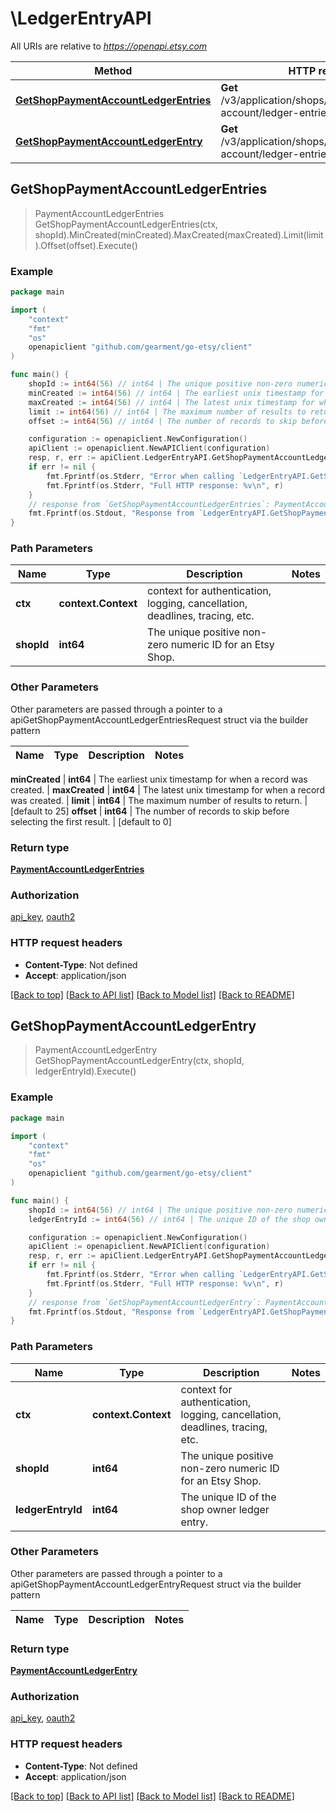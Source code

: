 # \LedgerEntryAPI

All URIs are relative to *https://openapi.etsy.com*

Method | HTTP request | Description
------------- | ------------- | -------------
[**GetShopPaymentAccountLedgerEntries**](LedgerEntryAPI.md#GetShopPaymentAccountLedgerEntries) | **Get** /v3/application/shops/{shop_id}/payment-account/ledger-entries | 
[**GetShopPaymentAccountLedgerEntry**](LedgerEntryAPI.md#GetShopPaymentAccountLedgerEntry) | **Get** /v3/application/shops/{shop_id}/payment-account/ledger-entries/{ledger_entry_id} | 



## GetShopPaymentAccountLedgerEntries

> PaymentAccountLedgerEntries GetShopPaymentAccountLedgerEntries(ctx, shopId).MinCreated(minCreated).MaxCreated(maxCreated).Limit(limit).Offset(offset).Execute()





### Example

```go
package main

import (
	"context"
	"fmt"
	"os"
	openapiclient "github.com/gearment/go-etsy/client"
)

func main() {
	shopId := int64(56) // int64 | The unique positive non-zero numeric ID for an Etsy Shop.
	minCreated := int64(56) // int64 | The earliest unix timestamp for when a record was created.
	maxCreated := int64(56) // int64 | The latest unix timestamp for when a record was created.
	limit := int64(56) // int64 | The maximum number of results to return. (optional) (default to 25)
	offset := int64(56) // int64 | The number of records to skip before selecting the first result. (optional) (default to 0)

	configuration := openapiclient.NewConfiguration()
	apiClient := openapiclient.NewAPIClient(configuration)
	resp, r, err := apiClient.LedgerEntryAPI.GetShopPaymentAccountLedgerEntries(context.Background(), shopId).MinCreated(minCreated).MaxCreated(maxCreated).Limit(limit).Offset(offset).Execute()
	if err != nil {
		fmt.Fprintf(os.Stderr, "Error when calling `LedgerEntryAPI.GetShopPaymentAccountLedgerEntries``: %v\n", err)
		fmt.Fprintf(os.Stderr, "Full HTTP response: %v\n", r)
	}
	// response from `GetShopPaymentAccountLedgerEntries`: PaymentAccountLedgerEntries
	fmt.Fprintf(os.Stdout, "Response from `LedgerEntryAPI.GetShopPaymentAccountLedgerEntries`: %v\n", resp)
}
```

### Path Parameters


Name | Type | Description  | Notes
------------- | ------------- | ------------- | -------------
**ctx** | **context.Context** | context for authentication, logging, cancellation, deadlines, tracing, etc.
**shopId** | **int64** | The unique positive non-zero numeric ID for an Etsy Shop. | 

### Other Parameters

Other parameters are passed through a pointer to a apiGetShopPaymentAccountLedgerEntriesRequest struct via the builder pattern


Name | Type | Description  | Notes
------------- | ------------- | ------------- | -------------

 **minCreated** | **int64** | The earliest unix timestamp for when a record was created. | 
 **maxCreated** | **int64** | The latest unix timestamp for when a record was created. | 
 **limit** | **int64** | The maximum number of results to return. | [default to 25]
 **offset** | **int64** | The number of records to skip before selecting the first result. | [default to 0]

### Return type

[**PaymentAccountLedgerEntries**](PaymentAccountLedgerEntries.md)

### Authorization

[api_key](../README.md#api_key), [oauth2](../README.md#oauth2)

### HTTP request headers

- **Content-Type**: Not defined
- **Accept**: application/json

[[Back to top]](#) [[Back to API list]](../README.md#documentation-for-api-endpoints)
[[Back to Model list]](../README.md#documentation-for-models)
[[Back to README]](../README.md)


## GetShopPaymentAccountLedgerEntry

> PaymentAccountLedgerEntry GetShopPaymentAccountLedgerEntry(ctx, shopId, ledgerEntryId).Execute()





### Example

```go
package main

import (
	"context"
	"fmt"
	"os"
	openapiclient "github.com/gearment/go-etsy/client"
)

func main() {
	shopId := int64(56) // int64 | The unique positive non-zero numeric ID for an Etsy Shop.
	ledgerEntryId := int64(56) // int64 | The unique ID of the shop owner ledger entry.

	configuration := openapiclient.NewConfiguration()
	apiClient := openapiclient.NewAPIClient(configuration)
	resp, r, err := apiClient.LedgerEntryAPI.GetShopPaymentAccountLedgerEntry(context.Background(), shopId, ledgerEntryId).Execute()
	if err != nil {
		fmt.Fprintf(os.Stderr, "Error when calling `LedgerEntryAPI.GetShopPaymentAccountLedgerEntry``: %v\n", err)
		fmt.Fprintf(os.Stderr, "Full HTTP response: %v\n", r)
	}
	// response from `GetShopPaymentAccountLedgerEntry`: PaymentAccountLedgerEntry
	fmt.Fprintf(os.Stdout, "Response from `LedgerEntryAPI.GetShopPaymentAccountLedgerEntry`: %v\n", resp)
}
```

### Path Parameters


Name | Type | Description  | Notes
------------- | ------------- | ------------- | -------------
**ctx** | **context.Context** | context for authentication, logging, cancellation, deadlines, tracing, etc.
**shopId** | **int64** | The unique positive non-zero numeric ID for an Etsy Shop. | 
**ledgerEntryId** | **int64** | The unique ID of the shop owner ledger entry. | 

### Other Parameters

Other parameters are passed through a pointer to a apiGetShopPaymentAccountLedgerEntryRequest struct via the builder pattern


Name | Type | Description  | Notes
------------- | ------------- | ------------- | -------------



### Return type

[**PaymentAccountLedgerEntry**](PaymentAccountLedgerEntry.md)

### Authorization

[api_key](../README.md#api_key), [oauth2](../README.md#oauth2)

### HTTP request headers

- **Content-Type**: Not defined
- **Accept**: application/json

[[Back to top]](#) [[Back to API list]](../README.md#documentation-for-api-endpoints)
[[Back to Model list]](../README.md#documentation-for-models)
[[Back to README]](../README.md)

